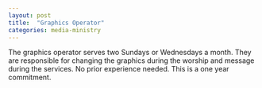 ```yaml
---
layout: post
title:  "Graphics Operator"
categories: media-ministry
---
```


The graphics operator serves two Sundays or Wednesdays a month. They are responsible for changing the graphics during the worship and message during the services. No prior experience needed. This is a one year commitment. 